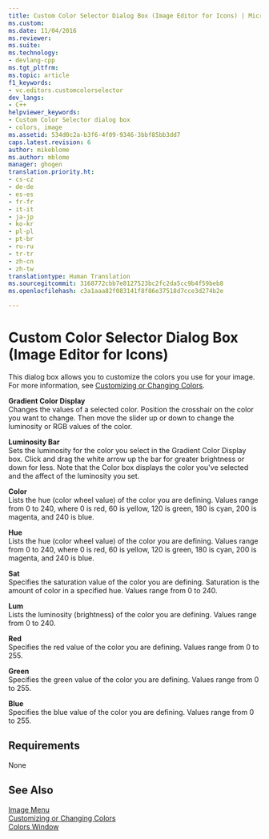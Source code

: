 ```yaml
---
title: Custom Color Selector Dialog Box (Image Editor for Icons) | Microsoft Docs
ms.custom: 
ms.date: 11/04/2016
ms.reviewer: 
ms.suite: 
ms.technology:
- devlang-cpp
ms.tgt_pltfrm: 
ms.topic: article
f1_keywords:
- vc.editors.customcolorselector
dev_langs:
- C++
helpviewer_keywords:
- Custom Color Selector dialog box
- colors, image
ms.assetid: 534d0c2a-b3f6-4f09-9346-3bbf85bb3dd7
caps.latest.revision: 6
author: mikeblome
ms.author: mblome
manager: ghogen
translation.priority.ht:
- cs-cz
- de-de
- es-es
- fr-fr
- it-it
- ja-jp
- ko-kr
- pl-pl
- pt-br
- ru-ru
- tr-tr
- zh-cn
- zh-tw
translationtype: Human Translation
ms.sourcegitcommit: 3168772cbb7e8127523bc2fc2da5cc9b4f59beb8
ms.openlocfilehash: c3a1aaa82f083141f8f86e37518d7cce3d274b2e

---
```

# Custom Color Selector Dialog Box (Image Editor for Icons)
This dialog box allows you to customize the colors you use for your image. For more information, see [Customizing or Changing Colors](../windows/customizing-or-changing-colors-image-editor-for-icons.md).  
  
 **Gradient Color Display**  
 Changes the values of a selected color. Position the crosshair on the color you want to change. Then move the slider up or down to change the luminosity or RGB values of the color.  
  
 **Luminosity Bar**  
 Sets the luminosity for the color you select in the Gradient Color Display box. Click and drag the white arrow up the bar for greater brightness or down for less. Note that the Color box displays the color you've selected and the affect of the luminosity you set.  
  
 **Color**  
 Lists the hue (color wheel value) of the color you are defining. Values range from 0 to 240, where 0 is red, 60 is yellow, 120 is green, 180 is cyan, 200 is magenta, and 240 is blue.  
  
 **Hue**  
 Lists the hue (color wheel value) of the color you are defining. Values range from 0 to 240, where 0 is red, 60 is yellow, 120 is green, 180 is cyan, 200 is magenta, and 240 is blue.  
  
 **Sat**  
 Specifies the saturation value of the color you are defining. Saturation is the amount of color in a specified hue. Values range from 0 to 240.  
  
 **Lum**  
 Lists the luminosity (brightness) of the color you are defining. Values range from 0 to 240.  
  
 **Red**  
 Specifies the red value of the color you are defining. Values range from 0 to 255.  
  
 **Green**  
 Specifies the green value of the color you are defining. Values range from 0 to 255.  
  
 **Blue**  
 Specifies the blue value of the color you are defining. Values range from 0 to 255.  
  
## Requirements  
 None  
  
## See Also  
 [Image Menu](../mfc/image-menu-image-editor-for-icons.md)   
 [Customizing or Changing Colors](../windows/customizing-or-changing-colors-image-editor-for-icons.md)   
 [Colors Window](../windows/colors-window-image-editor-for-icons.md)


<!--HONumber=Jan17_HO2-->


